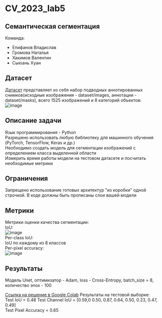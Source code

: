 # CV_2023_lab5
## Семантическая сегментация

Команда:
* Епифанов Владислав
* Громова Наталья
* Хакимов Валентин
* Сыюань Хуан
## Датасет
[Датасет](https://drive.google.com/file/d/1PwK2oz_NbJU0NsT42Wr_Yv6rcZcJa5Uc/view?usp=sharing) представляет из себя набор подводных аннотированных снимков(исходные изображения - dataset/images, аннотации - dataset/masks), всего 1525 изображений и 8 категорий объектов:  
![image](https://github.com/compfee/CV_2023_lab5/assets/55783463/32eed333-d053-4378-a459-2ee1882ddd7a)

## Описание задачи
Язык программирования - Python  
Разрешено использовать любую библиотеку для машинного обучения (PyTorch, TensorFlow, Keras и др.)  
Необходимо создать модель для сегментации изображений с определением класса выделенной области  
Измерить время работы модели на тестовом датасете и посчитать необходимые метрики  
## Ограничения
Запрещено использование готовых архитектур "из коробки" одной строчкой. В коде должны быть прописаны слои вашей модели
## Метрики
Метрики оценки качества сегментации:  
IoU:  
![image](https://github.com/compfee/CV_2023_lab5/assets/55783463/b78b3cdc-4b02-48dd-a474-c8ec7845f5d2)  
​Per-class IoU:  
IoU по каждому из 8 классов  
Per-pixel accuracy:  
![image](https://github.com/compfee/CV_2023_lab5/assets/55783463/4093f270-9ca5-4fc8-a7de-10c93e1c44dd)  
 

## Результаты
Модель Unet, оптимизатор - Adam, lоss - Cross-Entropy, batch_size = 8, количество эпох - 100  

[Ссылка на решение в Google Colab](https://colab.research.google.com/drive/1l8Wgb1Id8Xbw39OiEHOJjpQ1lVCH4PIZ?usp=sharing)
Результаты на тестовой выборке:
Test IoU = 0.48
Test Channel IoU = [0.59,0 0.50, 0.87, 0.64, 0.50, 0.23, 0.47, 0.49]  
Test Pixel Accuracy = 0.65
